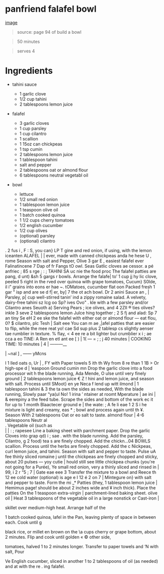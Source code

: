 # panfriend falafel bowl

[image](./images/panfried_falafel_bowl.jpg)

> source: page 94 of build a bowl

> 50 minutes

> serves 4

# Ingredients

- tahini sauce
    - 1 garlic clove
    - 1/2 cup tahini
    - 2 tablespoons lemon juice

- falafel
    - 3 garlic cloves
    - 1 cup parsley
    - 1 cup cilantro
    - 1 scallion
    - 1 15oz can chickpeas
    - 1 tsp cumin
    - 2 tablespoons lemon juice
    - 1 tablespoon tahini
    - salt and pepper
    - 2 tablespoons oat or almond flour
    - 6 tablespoons neutral vegetabl oil

- bowl
    - lettuce
    - 1/2 small red onion
    - 1 tablespoon lemon juice
    - 1 teaspoon olive oil
    - 1 batch cooked quinoa
    - 1 1/2 cups cherry tomatoes
    - 1/2 english cucumber
    - 1/2 cup olives
    - (optional) parsley
    - (optional) cilantro
    
 

 

 

 

 

  

    

 

. 2 fus i , F
: S, you can} LP T gine and red onion, if using, with the lemon iceanten ALAFEL
| | ever, made with canned chickpeas anda he hese U , rome Season with salt and Pepper, Olive 3 gar
E , easiest falafel ever Falinatincene 7 Dap of fr Fangs tO owl. Seas Gatlic cloves ae
cessor. a pé anfriec ; 85 s rge ; : ;
TAHINI SA uc nie the food proc The falafel patties are pang, d unt) &sh 5 gargs r bowls. Arrange the falafe| to’ 1 cup jj hy
lic clove, peeled 5 right in the rved over quinoa with grape tomatoes, Cucum} S0lde, il i” grains into eons er hae ~. tOMatoes, cucumber flat oon Packed fresh
1 gar " isp and are se d f| er, by] 7 the ot ach bowl. Dr 2 anini Sauce an , | Parsley, p|
cup well-stirred tanin’ ind a zippy romaine salad. A velvety, dairy-free tahini sz Icg oo Sp? ives Ovo" . kle with a few parsley and/or Cilantro anes Seuoth a) Serving Pears
; ice olives, and 4 2ZII ® ties olives? inkle 3 seve
2 tablespoons lemon Julce hing together ; 2 S fj and alad: Sp 7 an tiny Se
eH 2 ee ske the falafel with either oat or almond flour — eat flou, 0? $ cilantro, plc Tesh |
Salt eee You can m ae ,|afel patties that are easier to flip, while the mee reat yo! cae Sd
sup plus 2 tablesp cs slightly aenser tae rumblier in texture. % flay, <
4 ee re a bit lighter but crumblier x i ; ae cca a
eo TINE: A Ren en etl ant ee [ ) | 1(
— = ; ;
j 40 minutes | COOKING TIME: 10 minutes |
4 | ———__

|
~nal \] ,
—— yMcns

  
  
 
 
     
    
   
   
   
   
   
     
     
    
   
 
      
    
    
   
   
    
   
 
     
   
     
    
      
     
    
 
   
   
     
    
   
    
  

I 1 lled oats o, Ur | , FY with Paper towels
5 ith th Wy from 8 re than 1 1B > Or high-spe d | ‘easpoon Ground cumin mn
Drop the garlic clove into a food processor wit h the blade running, Ada Mende, O ulse until very finely ground | 2 tablespoons lemon juice €
Z ! hini and lemon juice, and season with salt. Process until SMoot} en ye Neca f lend up witt ilmond | 1 tablespoon tahini &
3 the ta own the sides as needed, With the blade running, Slowly paar “ya(ul No! 1 irina ’ ntainer at roomt Mperature | ae ini
| & eerepiny a the feed tube. Scrape the sides and bottom of the work ec it for up to 1 month Blaactecer ground e |
the wate: ; A fe li eae 1 2
S i he mixture is light and creamy, eas * ;
bowl and process again until th ¥. Season With 2 tablespoons Oat or
eo salt to taste. almond flour
| 4-6 tablespoons Neutr
al \
. Vegetable oil (such as \
|
| : ; rapesee
Line a baking sheet with parchment paper. Drop the garlic Cloves into grap qd)
i ; sae .
with the blade running. Add the parsley, Cilantro, g
2 food) tea s are finely chopped. Add the chickn...04 BOWLS
scallion. Process until the herbs are finely chopped. Add the c Nickpeas,
curl lemon juice, and tahini. Season with salt and pepper to taste. Pulse uA fee thinly sliced romaine
j until the chickpeas are finely chopped and sticky, about 20 pulses — yoy cutie
| hould still see little chickpea chunks (you're not going for a Purée), Ye small red onion, very
a thinly sliced and rinsed in
| 99, i 2 r “5 ;
7 | Gate eae eee 3 Transfer the mixture to a bowl and Reece th 12 ee cold water (optional)
is age e I 12 é 2 on
7 | Mintegure on} with salt and pepper to taste. Form the mi _* Patties (they, 1 tablespoon lemon juice
| Hemimus page! should be about 2 inches wide and ¥ inch thick). Place the patties On the 1 teaspoon extra-virgin
| parchment-lined baking sheet. olive oil
| Heat 3 tablespoons of the vegetable oil in a large nonstick or Cast-iron
|

skillet over medium-high heat. Arrange half of the

1 batch cooked quinoa,
lafel in the Pan,
leaving plenty of space in between each. Cook until g

black rice, or millet
en brown on the \a cups cherry or grape
bottom, about 2 minutes. Flip and cook until golden « © other side,

tomatoes, halved
1 to 2 minutes longer. Transfer to paper towels and ‘N with salt, Pour

Ve English cucumber, sliced
in another 1 to 2 tablespoons of oil (as needed) and at with the re .
ing falafel.
